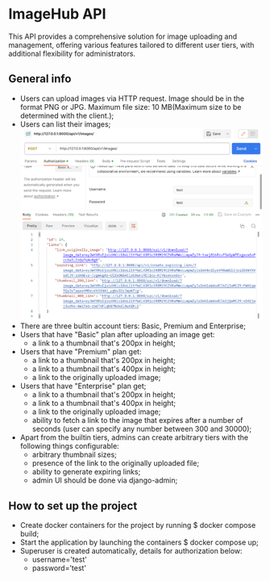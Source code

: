 # ImageHub API

This API provides a comprehensive solution for image uploading and management, offering various features tailored to different user tiers, with additional flexibility for administrators.

## General info
* Users can upload images via HTTP request. Image should be in the format PNG or JPG. Maximum file size: 10 MB(Maximum size to be determined with the client.);
* Users can list their images;
  ![ImageHostingAPI/tests/media_for_tests/readme1.jpeg](ImageHostingAPI/tests/media_for_tests/readme1.png)
* There are three bultin account tiers: Basic, Premium and Enterprise;
* Users that have "Basic" plan after uploading an image get:
  - a link to a thumbnail that's 200px in height;
* Users that have "Premium" plan get:
  - a link to a thumbnail that's 200px in height;
  - a link to a thumbnail that's 400px in height;
  - a link to the originally uploaded image;
* Users that have "Enterprise" plan get;
  - a link to a thumbnail that's 200px in height;
  - a link to a thumbnail that's 400px in height;
  - a link to the originally uploaded image;
  - ability to fetch a link to the image that expires after a number of seconds (user can specify any number between 300 and 30000);
* Apart from the builtin tiers, admins can create arbitrary tiers with the following things configurable:
  - arbitrary thumbnail sizes;
  - presence of the link to the originally uploaded file;
  - ability to generate expiring links;
  - admin UI should be done via django-admin;

## How to set up the project

* Create docker containers for the project by running $ docker compose build;
* Start the application by launching the containers $ docker compose up;
* Superuser is created automatically, details for authorization below:
    * username='test'
    * password='test'